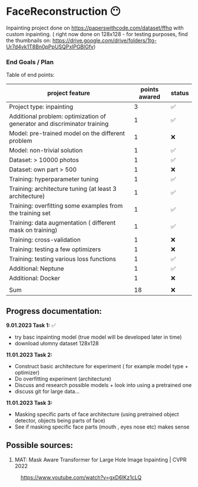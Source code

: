 # FaceReconstruction :no_mouth:

Inpainting project done on https://paperswithcode.com/dataset/ffhq with custom inpainting. ( right now done on 128x128 - for testing purposes, find the thumbnails on: https://drive.google.com/drive/folders/1tg-Ur7d4vk1T8Bn0pPpUSQPxlPGBlGfv)



### End Goals / Plan
 Table of end points:

| project feature      | points awared | status |
| ----------- | ----------- | ----------- |
| Project type: inpainting      | 3       |  :white_check_mark: |
| Additional problem: optimization of generator and discriminator training  | 1        |  :white_check_mark: |
| Model: pre-trained model on the different problem      | 1       |  :x: |
| Model: non-trivial solution    | 1        |  :white_check_mark: |
| Dataset: > 10000 photos      | 1       |  :white_check_mark: |
| Dataset: own part > 500    | 1        |  :x: |
| Training: hyperparameter tuning      | 1       |  :white_check_mark: |
| Training: architecture tuning (at least 3 architecture)      | 1       |  :white_check_mark: |
| Training: overfitting some examples from the training set      | 1       |  :white_check_mark: |
| Training: data augmentation ( different mask on training)      | 1       |  :white_check_mark: |
| Training: cross-validation      | 1       |  :x: |
| Training: testing a few optimizers      | 1       |  :x: |
| Training: testing various loss functions      | 1       |  :white_check_mark: |
| Additional: Neptune      | 1       |  :white_check_mark: |
| Additional: Docker      | 1       |  :x: |
|     |    |   |
| Sum      | 18       |  :x: |



## Progress documentation:


**9.01.2023 Task 1:** :white_check_mark:

- try basc inpainting model (true model will be developed later in time) 
- download ułomny dataset 128x128


**11.01.2023 Task 2:** 

- Construct basic architecture for experiment ( for example model type + optimizer)
- Do overfitting experiment (architecture)
- Discuss and research possible models + look into using a pretrained one
- discuss git for large data...


**11.01.2023 Task 3:** 
- Masking specific parts of face architecture (using pretrained object detector, objects being parts of face)
- See if masking specific face parts (mouth , eyes nose etc) makes sense




## Possible sources:
1. MAT: Mask Aware Transformer for Large Hole Image Inpainting | CVPR 2022

&nbsp; &nbsp; &nbsp; &nbsp; &nbsp; https://www.youtube.com/watch?v=gxD6lKz1cLQ






